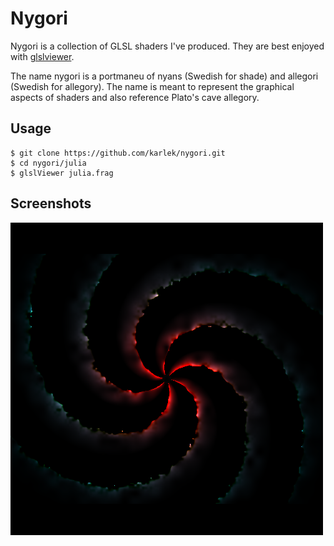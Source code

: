 
# Nygori

Nygori is a collection of GLSL shaders I've produced. They are best enjoyed with
[glslviewer](https://github.com/patriciogonzalezvivo/glslViewer).

The name nygori is a portmaneu of nyans (Swedish for shade) and allegori
(Swedish for allegory). The name is meant to represent the graphical aspects of
shaders and also reference Plato's cave allegory.

## Usage

```fish
$ git clone https://github.com/karlek/nygori.git
$ cd nygori/julia
$ glslViewer julia.frag
```

## Screenshots

![Maelstrom](screenshots/maelstrom.png "Maelstrom")
